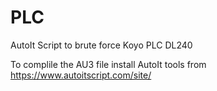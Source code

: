 # PLC
AutoIt Script to brute force Koyo PLC DL240

To complile the AU3 file install AutoIt tools from https://www.autoitscript.com/site/
